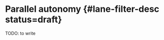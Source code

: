 # Parallel autonomy {#lane-filter-desc status=draft}

<!-- Do not use #lane_filter, that's the package -->

TODO: to write
